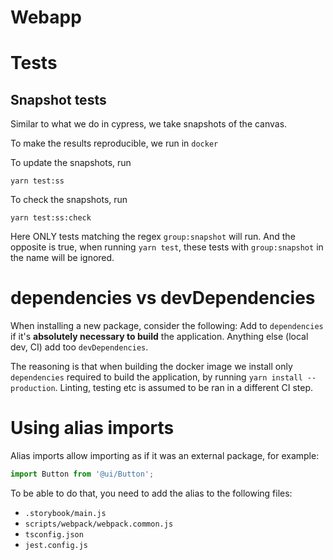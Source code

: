 # Webapp

# Tests

## Snapshot tests
Similar to what we do in cypress, we take snapshots of the canvas.

To make the results reproducible, we run in `docker`

To update the snapshots, run
```
yarn test:ss
```

To check the snapshots, run
```
yarn test:ss:check
```

Here ONLY tests matching the regex `group:snapshot` will run.
And the opposite is true, when running `yarn test`, these tests with `group:snapshot` in the name will be ignored.

# dependencies vs devDependencies
When installing a new package, consider the following:
Add to `dependencies` if it's **absolutely necessary to build** the application.
Anything else (local dev, CI) add too `devDependencies`.

The reasoning is that when building the docker image we install only `dependencies` required to build the application, by running `yarn install --production`.
Linting, testing etc is assumed to be ran in a different CI step.

# Using alias imports
Alias imports allow importing as if it was an external package, for example:
```javascript
import Button from '@ui/Button';
```

To be able to do that, you need to add the alias to the following files:
* `.storybook/main.js`
* `scripts/webpack/webpack.common.js`
* `tsconfig.json`
* `jest.config.js`
